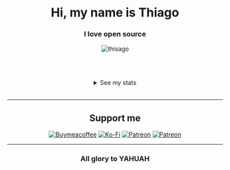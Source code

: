<h1 align="center">Hi, my name is Thiago</h1>
<h3 align="center">I love open source</h3>
<div align="center"><img src="https://komarev.com/ghpvc/?username=thisago&label=Profile%20views&color=f78166&style=flat-square" alt="thisago"/></div>

<br><br>
<div align=center>
    <details>
      <summary>See my stats</summary>
      <img src="https://github-profile-trophy.vercel.app/?username=thisago&theme=onedark">
      <img src="https://github-readme-stats.vercel.app/api?username=thisago&show_icons=true&theme=dark">
      <img src="https://github-readme-streak-stats.herokuapp.com/?user=thisago&theme=dark">
      <img src="https://github-readme-stats.vercel.app/api/top-langs/?username=thisago&theme=dark&layout=compact">
    </details>
</div>
<br>

<hr>
<div align="center">
  <h2>Support me</h2>
  <a target="_blank" href="http://link.oxyoy.com/?eyJ1cmwiOiJodHRwczovL2J1eW1lYWNvZmZlZS5jb20vdGhpc2FnbyIsImhhc2giOiIxODAwLjYzNzgwNzkifQ=="><img title="Support me in Buymeacoffee" src="https://img.shields.io/static/v1?label=Donate&message=Buymeacoffee&logo=buymeacoffee&style=for-the-badge&color=ffdd00" alt="Buymeacoffee"></a>
  <a target="_blank" href="http://link.oxyoy.com/?eyJ1cmwiOiJodHRwczovL2tvLWZpLmNvbS90aGlzYWdvIiwiaGFzaCI6Ii03MzM0NjA5ODYuMSJ9"><img title="Support me in Ko-fi" src="https://img.shields.io/static/v1?label=Donate&message=Ko-Fi&logo=kofi&style=for-the-badge&color=00b9fe" alt="Ko-Fi"></a>
  <a target="_blank" href="http://link.oxyoy.com/?eyJ1cmwiOiJodHRwczovL3BhdHJlb24uY29tL3RoaXNhZ28iLCJoYXNoIjoiNTI2MDIuNzEyNDI2In0="><img title="Support me in Patreon" src="https://img.shields.io/static/v1?label=Donate&message=Patreon&logo=patreon&style=for-the-badge&color=f96854" alt="Patreon"></a>
  <a target="_blank" href="http://link.oxyoy.com/?eyJ1cmwiOiJodHRwczovL3d3dy5wYXlwYWwuY29tL2RvbmF0ZS8/aG9zdGVkX2J1dHRvbl9pZD1SRlBVVk01M0pFWjlKIiwiaGFzaCI6IjM4NDEzMTMyLjc5MyJ9"><img title="Support me in PayPal" src="https://img.shields.io/static/v1?label=Donate&message=PayPal&logo=paypal&style=for-the-badge&color=012169" alt="Patreon"></a>
</div>

<hr>
<h3 align="center">All glory to YAHUAH</h3>
